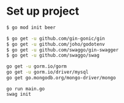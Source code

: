 # Set up project
```bash
$ go mod init beer
```

```bash base lib
$ go get -u github.com/gin-gonic/gin
$ go get -u github.com/joho/godotenv
$ go get -u github.com/swaggo/gin-swagger
$ go get -u github.com/swaggo/swag
```

```bash database
go get -u gorm.io/gorm
go get -u gorm.io/driver/mysql
go get go.mongodb.org/mongo-driver/mongo
```

``` run host & swagger
go run main.go
swag init
```